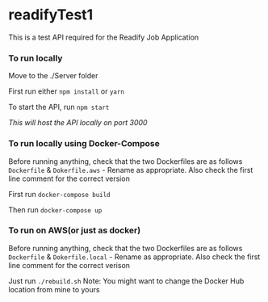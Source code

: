 # readifyTest1
This is a test API required for the Readify Job Application

### To run locally
Move to the ./Server folder

First run either `npm install` or `yarn`

To start the API, run `npm start`

*This will host the API locally on port 3000*

### To run locally using Docker-Compose
Before running anything, check that the two Dockerfiles are as follows
`Dockerfile` & `Dokerfile.aws` - Rename as appropriate.
Also check the first line comment for the correct version

First run `docker-compose build`

Then run `docker-compose up`

### To run on AWS(or just as docker)
Before running anything, check that the two Dockerfiles are as follows
`Dockerfile` & `Dokerfile.local` - Rename as appropriate.
Also check the first line comment for the correct verison

Just run `./rebuild.sh`
Note:  You might want to change the Docker Hub location from mine to yours